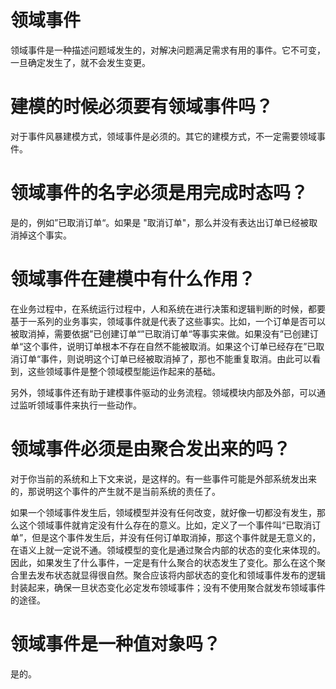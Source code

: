 # 领域事件
领域事件是一种描述问题域发生的，对解决问题满足需求有用的事件。它不可变，一旦确定发生了，就不会发生变更。

# 建模的时候必须要有领域事件吗？
对于事件风暴建模方式，领域事件是必须的。其它的建模方式，不一定需要领域事件。

# 领域事件的名字必须是用完成时态吗？
是的，例如”已取消订单“。如果是 "取消订单"，那么并没有表达出订单已经被取消掉这个事实。

# 领域事件在建模中有什么作用？
在业务过程中，在系统运行过程中，人和系统在进行决策和逻辑判断的时候，都要基于一系列的业务事实，领域事件就是代表了这些事实。比如，一个订单是否可以被取消掉，需要依据”已创建订单“”已取消订单“等事实来做。如果没有”已创建订单“这个事件，说明订单根本不存在自然不能被取消。如果这个订单已经存在”已取消订单“事件，则说明这个订单已经被取消掉了，那也不能重复取消。由此可以看到，这些领域事件是整个领域模型能运作起来的基础。

另外，领域事件还有助于建模事件驱动的业务流程。领域模块内部及外部，可以通过监听领域事件来执行一些动作。

# 领域事件必须是由聚合发出来的吗？
对于你当前的系统和上下文来说，是这样的。有一些事件可能是外部系统发出来的，那说明这个事件的产生就不是当前系统的责任了。

如果一个领域事件发生后，领域模型并没有任何改变，就好像一切都没有发生，那么这个领域事件就肯定没有什么存在的意义。比如，定义了一个事件叫“已取消订单”，但是这个事件发生后，并没有任何订单取消掉，那这个事件就是无意义的，在语义上就一定说不通。领域模型的变化是通过聚合内部的状态的变化来体现的。因此，如果发生了什么事件，一定是有什么聚合的状态发生了变化。那么在这个聚合里去发布状态就显得很自然。聚合应该将内部状态的变化和领域事件发布的逻辑封装起来，确保一旦状态变化必定发布领域事件；没有不使用聚合就发布领域事件的途径。


# 领域事件是一种值对象吗？
是的。

